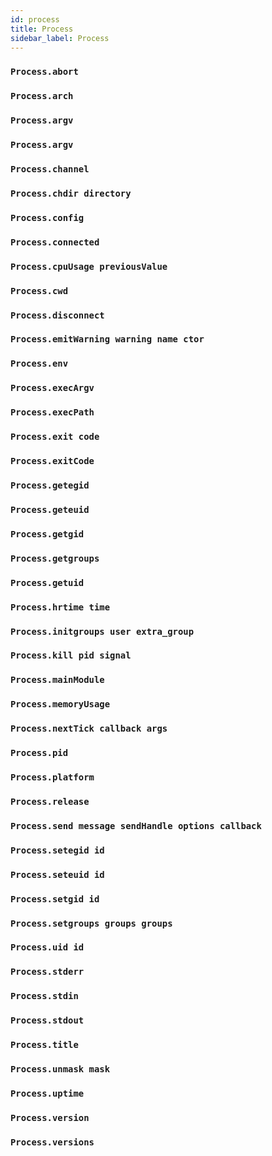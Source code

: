```yaml
---
id: process
title: Process
sidebar_label: Process
---
```


### `Process.abort`

### `Process.arch`

### `Process.argv`

### `Process.argv`

### `Process.channel`

### `Process.chdir directory`

### `Process.config`

### `Process.connected`

### `Process.cpuUsage previousValue`

### `Process.cwd`

### `Process.disconnect`

### `Process.emitWarning warning name ctor`

### `Process.env`

### `Process.execArgv`

### `Process.execPath`

### `Process.exit code`

### `Process.exitCode`

### `Process.getegid`

### `Process.geteuid`

### `Process.getgid`

### `Process.getgroups`

### `Process.getuid`

### `Process.hrtime time`

### `Process.initgroups user extra_group`

### `Process.kill pid signal`

### `Process.mainModule`

### `Process.memoryUsage`

### `Process.nextTick callback args`

### `Process.pid`

### `Process.platform`

### `Process.release`

### `Process.send message sendHandle options callback`

### `Process.setegid id`

### `Process.seteuid id`

### `Process.setgid id`

### `Process.setgroups groups groups`

### `Process.uid id`

### `Process.stderr`

### `Process.stdin`

### `Process.stdout`

### `Process.title`

### `Process.unmask mask`

### `Process.uptime`

### `Process.version`

### `Process.versions`
